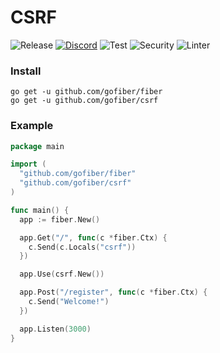 # CSRF

![Release](https://img.shields.io/github/release/gofiber/csrf.svg)
[![Discord](https://img.shields.io/badge/discord-join%20channel-7289DA)](https://gofiber.io/discord)
![Test](https://github.com/gofiber/csrf/workflows/Test/badge.svg)
![Security](https://github.com/gofiber/csrf/workflows/Security/badge.svg)
![Linter](https://github.com/gofiber/csrf/workflows/Linter/badge.svg)

### Install
```
go get -u github.com/gofiber/fiber
go get -u github.com/gofiber/csrf
```
### Example
```go
package main

import (
  "github.com/gofiber/fiber"
  "github.com/gofiber/csrf"
)

func main() {
  app := fiber.New()

  app.Get("/", func(c *fiber.Ctx) {
    c.Send(c.Locals("csrf"))
  })

  app.Use(csrf.New())

  app.Post("/register", func(c *fiber.Ctx) {
    c.Send("Welcome!")
  })

  app.Listen(3000)
}
```
